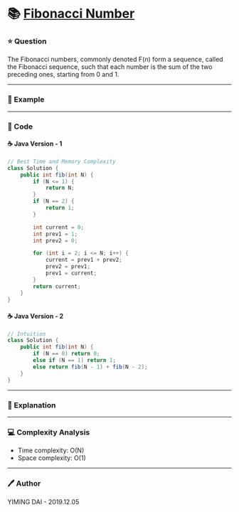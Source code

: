 # :books: [Fibonacci Number](https://leetcode.com/problems/fibonacci-number/)

### :star: Question

The Fibonacci numbers, commonly denoted F(n) form a sequence, called the Fibonacci sequence, such that each number is the sum of the two preceding ones, starting from 0 and 1.

--- 

### :car: Example



---

### :hammer: Code

#### :coffee: Java Version - 1

```java
// Best Time and Memory Complexity
class Solution {
    public int fib(int N) {
        if (N <= 1) {
            return N;
        }
        if (N == 2) {
            return 1;
        }

        int current = 0;
        int prev1 = 1;
        int prev2 = 0;

        for (int i = 2; i <= N; i++) {
            current = prev1 + prev2;
            prev2 = prev1;
            prev1 = current;
        }
        return current;
    }
}
```

#### :coffee: Java Version - 2

```java
// Intuition
class Solution {
    public int fib(int N) {
        if (N == 0) return 0;
        else if (N == 1) return 1;
        else return fib(N - 1) + fib(N - 2);
    }
}
```

---

### :pencil: Explanation



---

### :computer: Complexity Analysis

- Time complexity: O(N)
- Space complexity: O(1)

---

### :pen: Author

YIMING DAI - 2019.12.05

